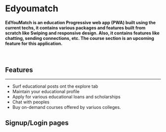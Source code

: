 # **Edyoumatch**

#### EdYouMatch is an education Progressive web app (PWA) built using the current techs, it contains various packages and features built from scratch like Swiping and responsive design. Also, it contains features like chatting, sending connections, etc. The course section is an upcoming feature for this application.

<br />

## **Features**

<hr />

- Surf educational posts ont the explore tab
- Maintain your educational profile
- Apply for various educational loans and scholarships
- Chat with peoples
- Buy on-demand courses offered by variuos colleges.

## **Signup/Login pages**
